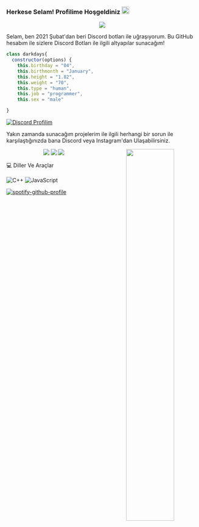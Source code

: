### Herkese Selam! Profilime Hoşgeldiniz <img src="https://media.giphy.com/media/Q7LHmoFwVP6Yc1swZs/giphy.gif" height="20px"></h2>
<div align="center">
    <img src="https://komarev.com/ghpvc/?username=darkdaysdev&color=blue"/>
</div>

Selam, ben 2021 Şubat'dan beri Discord botları ile uğraşıyorum.
Bu GitHub hesabım ile sizlere Discord Botları ile ilgili altyapılar sunacağım!

```js
class darkdays{
  constructor(options) {
    this.birthday = "04",
    this.birthmonth = "January",
    this.height = "1.82",
    this.weight = "70",
    this.type = "human",
    this.job = "programmer",
    this.sex = "male"

}
```
[![Discord Profilim](https://lanyard.cnrad.dev/api/852757286375129128)](https://discord.com/users/852757286375129128)

Yakın zamanda sunacağım projelerim ile ilgili herhangi bir sorun ile karşılaştığınızda bana Discord veya Instagram'dan Ulaşabilirsiniz. 

<p align="center">
 <a href="https://discord.com/users/852757286375129128" target"blank_"><img src="https://img.shields.io/badge/Discord%20-7289DA.svg?&style=for-the-badge&logo=discord&logoColor=white"></a>
  <a href="https://github.com/darkdaysdev" target"blank_"><img src="https://img.shields.io/badge/GitHub%20-191717.svg?&style=for-the-badge&logo=github&logoColor=white"></a>
 <a href="https://www.instagram.com/darkdays.js/" target"blank_"><img src="https://img.shields.io/badge/INSTAGRAM%20-DC3175.svg?&style=for-the-badge&logo=instagram&logoColor=white"></a>


<img width="50%" align="right" src="https://github-readme-stats.vercel.app/api?username=darkdaysdev&show_icons=true&hide_title=true&theme=merko">

💻 Diller Ve Araçlar

<img alt="C++" align="center" src="https://img.shields.io/badge/-C++-264de4?style=flat-square&logo=cplusplus&logoColor=white"/>
<img alt="JavaScript" align="center" src="https://img.shields.io/badge/-Javascript-edb200?style=flat-square&logo=javascript&logoColor=white"/>

[![spotify-github-profile](https://spotify-github-profile.vercel.app/api/view?uid=fia3th48hckottr3ol6rctnsc&cover_image=true&theme=default&show_offline=false&background_color=121212&bar_color=53b14f&bar_color_cover=true)](https://spotify-github-profile.vercel.app/api/view?uid=fia3th48hckottr3ol6rctnsc&redirect=true)

